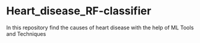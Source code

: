 # Heart_disease_RF-classifier
In this repository find the causes of heart disease with the help of ML Tools and Techniques
